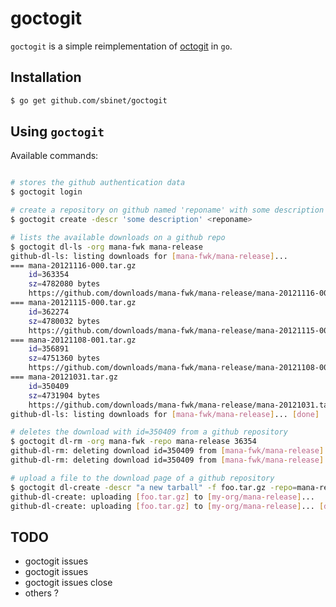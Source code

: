 goctogit
========

``goctogit`` is a simple reimplementation of
[octogit](https://github.com/myusuf3/octogit) in ``go``.

Installation
------------

```sh
$ go get github.com/sbinet/goctogit
```

Using ``goctogit``
------------------

Available commands:

```sh

# stores the github authentication data
$ goctogit login

# create a repository on github named 'reponame' with some description
$ goctogit create -descr 'some description' <reponame>

# lists the available downloads on a github repo
$ goctogit dl-ls -org mana-fwk mana-release
github-dl-ls: listing downloads for [mana-fwk/mana-release]...
=== mana-20121116-000.tar.gz
    id=363354
    sz=4782080 bytes
    https://github.com/downloads/mana-fwk/mana-release/mana-20121116-000.tar.gz
=== mana-20121115-000.tar.gz
    id=362274
    sz=4780032 bytes
    https://github.com/downloads/mana-fwk/mana-release/mana-20121115-000.tar.gz
=== mana-20121108-001.tar.gz
    id=356891
    sz=4751360 bytes
    https://github.com/downloads/mana-fwk/mana-release/mana-20121108-001.tar.gz
=== mana-20121031.tar.gz
    id=350409
    sz=4731904 bytes
    https://github.com/downloads/mana-fwk/mana-release/mana-20121031.tar.gz
github-dl-ls: listing downloads for [mana-fwk/mana-release]... [done]

# deletes the download with id=350409 from a github repository
$ goctogit dl-rm -org mana-fwk -repo mana-release 36354
github-dl-rm: deleting download id=350409 from [mana-fwk/mana-release]...
github-dl-rm: deleting download id=350409 from [mana-fwk/mana-release]... [done]

# upload a file to the download page of a github repository
$ goctogit dl-create -descr "a new tarball" -f foo.tar.gz -repo=mana-release -org my-org
github-dl-create: uploading [foo.tar.gz] to [my-org/mana-release]...
github-dl-create: uploading [foo.tar.gz] to [my-org/mana-release]... [done]
```

TODO
----

- goctogit issues
- goctogit issues <number>
- goctogit issues <number> close
- others ?


